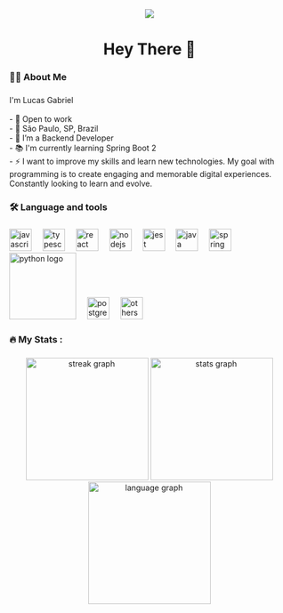 
<div align="center">
  <img src="https://api.visitorbadge.io/api/visitors?path=GabrieldeLucas&countColor=%23263759"  />
</div>

###

<h1 align="center">Hey There 👋</h1>

###

<h3 align="left">👩‍💻  About Me</h3>

###

<p align="left">I'm Lucas Gabriel<br><br>- 💼 Open to work<br>- 📍 São Paulo, SP, Brazil<br>- 🔭 I’m a Backend Developer<br>- 📚 I'm currently learning Spring Boot  2<br>- ⚡ I want to improve my skills and learn new technologies.  My goal with programming is to create engaging and memorable digital experiences.  Constantly looking to learn and evolve.</p>

###

<h3 align="left">🛠 Language and tools</h3>

###

<div align="left">
    <img src="https://cdn.jsdelivr.net/gh/devicons/devicon/icons/javascript/javascript-original.svg" height="40" alt="javascript logo"  />
  <img width="12" />
  <img src="https://cdn.jsdelivr.net/gh/devicons/devicon/icons/typescript/typescript-original.svg" height="40" alt="typescript logo"  />
  <img width="12" />
  <img src="https://cdn.jsdelivr.net/gh/devicons/devicon/icons/react/react-original.svg" height="40" alt="react logo"  />
  <img width="12" />
  <img src="https://cdn.jsdelivr.net/gh/devicons/devicon/icons/nodejs/nodejs-original.svg" height="40" alt="nodejs logo"  />
  <img width="12" />
  <img src="https://cdn.jsdelivr.net/gh/devicons/devicon/icons/jest/jest-plain.svg" height="40" alt="jest logo"  />
  <img width="12" />
  <img src="https://cdn.jsdelivr.net/gh/devicons/devicon/icons/java/java-original.svg" height="40" alt="java logo"  />
  <img width="12" />
  <img src="https://cdn.jsdelivr.net/gh/devicons/devicon/icons/spring/spring-original.svg" height="40" alt="spring logo"  />
<img width="12" />
  <img src="https://freesvg.org/img/387.png" height="120" alt="python logo" height="60" alt="nest logo"  />
<img width="12" />
  <img src="https://cdn.jsdelivr.net/gh/devicons/devicon/icons/postgresql/postgresql-plain.svg" height="40" alt="postgresql logo"  />
<img width="12" />
<img src="https://skills.thijs.gg/icons?i=mongodb,figma,git,tailwind,next" height="40" alt="others"  />
</div>

###

<h3 align="left">🔥   My Stats :</h3>

###

<div align="center">
  <img src="https://streak-stats.demolab.com?user=GabrieldeLucas&locale=en&mode=daily&theme=dark&hide_border=false&border_radius=5&order=3" height="220" alt="streak graph"  />
<img src="https://github-readme-stats.vercel.app/api?username=GabrieldeLucas&show_icons=true&theme=highcontrast" height="220" alt="stats graph"  />
<img src="https://github-readme-stats.vercel.app/api/top-langs/?username=GabrieldeLucas&layout=compact" height="220" alt="language graph"  />

</div>
